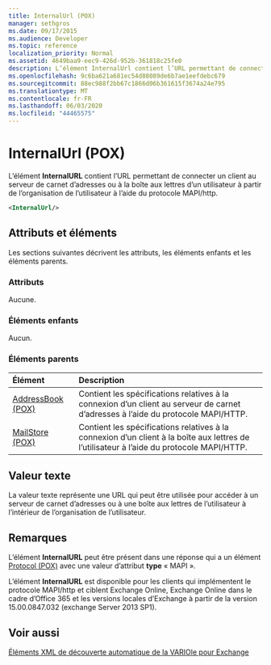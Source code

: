 ```yaml
---
title: InternalUrl (POX)
manager: sethgros
ms.date: 09/17/2015
ms.audience: Developer
ms.topic: reference
localization_priority: Normal
ms.assetid: 4649baa9-eec9-426d-952b-361818c25fe0
description: L’élément InternalUrl contient l’URL permettant de connecter un client au serveur de carnet d’adresses ou à la boîte aux lettres d’un utilisateur à partir de l’organisation de l’utilisateur à l’aide du protocole MAPI/HTTP.
ms.openlocfilehash: 9c6ba621a681ec54d88089de6b7ae1eefdebc679
ms.sourcegitcommit: 88ec988f2bb67c1866d06b361615f3674a24e795
ms.translationtype: MT
ms.contentlocale: fr-FR
ms.lasthandoff: 06/03/2020
ms.locfileid: "44465575"
---
```

# <a name="internalurl-pox"></a>InternalUrl (POX)

L’élément **InternalURL** contient l’URL permettant de connecter un client au serveur de carnet d’adresses ou à la boîte aux lettres d’un utilisateur à partir de l’organisation de l’utilisateur à l’aide du protocole MAPI/http. 
  
```XML
<InternalUrl/>
```

## <a name="attributes-and-elements"></a>Attributs et éléments

Les sections suivantes décrivent les attributs, les éléments enfants et les éléments parents.
  
### <a name="attributes"></a>Attributs

Aucune.
  
### <a name="child-elements"></a>Éléments enfants

Aucun.
  
### <a name="parent-elements"></a>Éléments parents

|**Élément**|**Description**|
|:-----|:-----|
|[AddressBook (POX)](addressbook-pox.md) <br/> |Contient les spécifications relatives à la connexion d’un client au serveur de carnet d’adresses à l’aide du protocole MAPI/HTTP.  <br/> |
|[MailStore (POX)](mailstore-pox.md) <br/> |Contient les spécifications relatives à la connexion d’un client à la boîte aux lettres de l’utilisateur à l’aide du protocole MAPI/HTTP.  <br/> |
   
## <a name="text-value"></a>Valeur texte

La valeur texte représente une URL qui peut être utilisée pour accéder à un serveur de carnet d’adresses ou à une boîte aux lettres de l’utilisateur à l’intérieur de l’organisation de l’utilisateur.
  
## <a name="remarks"></a>Remarques

L’élément **InternalURL** peut être présent dans une réponse qui a un élément [Protocol (POX)](protocol-pox.md) avec une valeur d’attribut **type** « MAPI ». 
  
L’élément **InternalURL** est disponible pour les clients qui implémentent le protocole MAPI/http et ciblent Exchange Online, Exchange Online dans le cadre d’Office 365 et les versions locales d’Exchange à partir de la version 15.00.0847.032 (exchange Server 2013 SP1). 
  
## <a name="see-also"></a>Voir aussi



[Éléments XML de découverte automatique de la VARIOle pour Exchange](pox-autodiscover-xml-elements-for-exchange.md)

